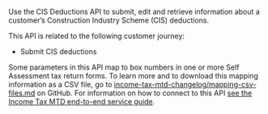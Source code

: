 Use the CIS Deductions API to submit, 
edit and retrieve information about a customer’s Construction Industry Scheme (CIS) 
deductions.

This API is related to the following customer journey:

* Submit CIS deductions

Some parameters in this API map to box numbers in one or more Self Assessment tax return forms. 
To learn more and to download this mapping information as a CSV file, 
go to [income-tax-mtd-changelog/mapping-csv-files.md](https://github.com/hmrc/income-tax-mtd-changelog/blob/main/mapping/mapping-csv-files.md) 
on GitHub. 
For information on how to connect to this API [see the Income Tax MTD end-to-end service guide](https://developer.service.hmrc.gov.uk/guides/income-tax-mtd-end-to-end-service-guide/).
